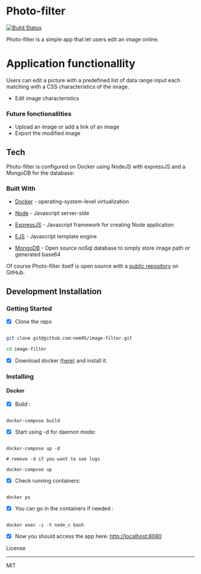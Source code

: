 
# Photo-filter



[![Build Status](https://travis-ci.org/joemccann/dillinger.svg?branch=master)](https://travis-ci.org/joemccann/dillinger)



Photo-filter is a simple app that let users edit an image online.



# Application functionallity


Users can edit a picture with a predefined list of data range input each matching with a CSS characteristics of the image.


- Edit image characteristics

### Future fonctionallities

- Upload an image or add a link of an image
- Export the modified image

## Tech

Photo-filter is configured on Docker using NodeJS with expressJS and a MongoDB for the database:

### Built With

*  [Docker](https://www.docker.com/) - operating-system-level virtualization

*  [Node](https://nodejs.org/) - Javascript server-side

*  [ExpressJS](https://expressjs.com/) - Javascript framework for creating Node application

*  [EJS](https://ejs.co/) - Javascript template engine

*  [MongoDB](https://www.mongodb.com/) - Open source noSql database to simply store image path or generated base64



Of course Photo-filter itself is open source with a [public repository](https://github.com/nem95/image-filter) on GitHub.

## Development Installation


### Getting Started


- [x] Clone the repo

```sh

git clone git@github.com:nem95/image-filter.git

cd image-filter

```
- [x] Download docker [(here)](https://docs.docker.com/) and install it.




### Installing


#### Docker



- [x] Build :

```

docker-compose build

```

- [x] Start using -d for daemon mode:

```

docker-compose up -d

# remove -d if you want to see logs

docker-compose up

```


- [x] Check running containers:

```

docker ps

```



- [x] You can go in the containers if needed :


```

docker exec -i -t node_c bash

```


  - [x] Now you should access the app here: [http://localhost:8080](http://localhost:8080)

License

----



MIT



[Docker]: <https://www.docker.com/>

[Symfony]: <https://symfony.com/>

[public repository]: <https://github.com/nem95/image-filter>
